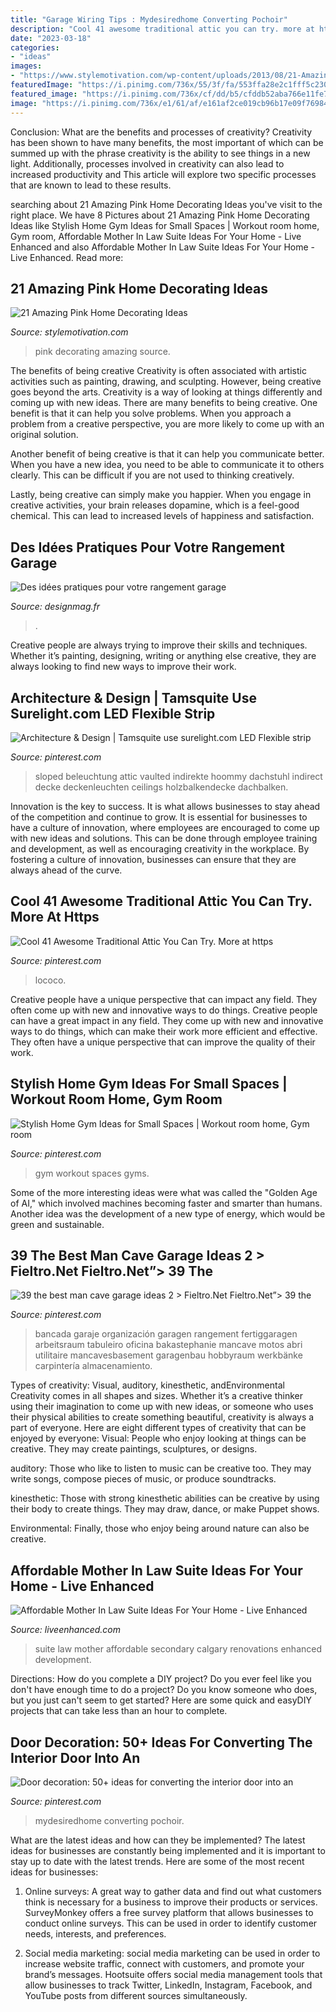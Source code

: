 ```yaml
---
title: "Garage Wiring Tips : Mydesiredhome Converting Pochoir"
description: "Cool 41 awesome traditional attic you can try. more at https"
date: "2023-03-18"
categories:
- "ideas"
images:
- "https://www.stylemotivation.com/wp-content/uploads/2013/08/21-Amazing-Pink-Home-Decorating-Ideas-8.jpg"
featuredImage: "https://i.pinimg.com/736x/55/3f/fa/553ffa28e2c1fff5c230ca30be645115.jpg"
featured_image: "https://i.pinimg.com/736x/cf/dd/b5/cfddb52aba766e11fe7c6fbb9b7c1dd2.jpg"
image: "https://i.pinimg.com/736x/e1/61/af/e161af2ce019cb96b17e09f769845d26.jpg"
---
```



Conclusion: What are the benefits and processes of creativity?
Creativity has been shown to have many benefits, the most important of which can be summed up with the phrase creativity is the ability to see things in a new light. Additionally, processes involved in creativity can also lead to increased productivity and This article will explore two specific processes that are known to lead to these results.

	

		
searching about 21 Amazing Pink Home Decorating Ideas you've visit to the right place. We have 8 Pictures about 21 Amazing Pink Home Decorating Ideas like Stylish Home Gym Ideas for Small Spaces | Workout room home, Gym room, Affordable Mother In Law Suite Ideas For Your Home - Live Enhanced and also Affordable Mother In Law Suite Ideas For Your Home - Live Enhanced. Read more:
		
    
## 21 Amazing Pink Home Decorating Ideas

<img loading=lazy src="https://www.stylemotivation.com/wp-content/uploads/2013/08/21-Amazing-Pink-Home-Decorating-Ideas-8.jpg" onerror="this.onerror=null;this.src='https://tse1.mm.bing.net/th?id=OIP.FHznVK6I1NKlpMqevhX4SwHaJy&amp;pid=15.1';" alt="21 Amazing Pink Home Decorating Ideas">

_Source: stylemotivation.com_

>pink decorating amazing source. 

	

The benefits of being creative
Creativity is often associated with artistic activities such as painting, drawing, and sculpting. However, being creative goes beyond the arts. Creativity is a way of looking at things differently and coming up with new ideas.
There are many benefits to being creative. One benefit is that it can help you solve problems. When you approach a problem from a creative perspective, you are more likely to come up with an original solution.

Another benefit of being creative is that it can help you communicate better. When you have a new idea, you need to be able to communicate it to others clearly. This can be difficult if you are not used to thinking creatively.

Lastly, being creative can simply make you happier. When you engage in creative activities, your brain releases dopamine, which is a feel-good chemical. This can lead to increased levels of happiness and satisfaction.

    
## Des Idées Pratiques Pour Votre Rangement Garage

<img loading=lazy src="http://designmag.fr/wp-content/uploads/Rangement-tournevis-garage.jpg" onerror="this.onerror=null;this.src='https://tse3.mm.bing.net/th?id=OIP.4wnPqO7u9uyedqYdTM7SsAHaKZ&amp;pid=15.1';" alt="Des idées pratiques pour votre rangement garage">

_Source: designmag.fr_

>. 

	

Creative people are always trying to improve their skills and techniques. Whether it’s painting, designing, writing or anything else creative, they are always looking to find new ways to improve their work.

    
## Architecture &amp; Design | Tamsquite Use Surelight.com LED Flexible Strip

<img loading=lazy src="https://i.pinimg.com/736x/cf/dd/b5/cfddb52aba766e11fe7c6fbb9b7c1dd2.jpg" onerror="this.onerror=null;this.src='https://tse2.mm.bing.net/th?id=OIP.6UIqZcysMSgPjUqLa2GMLAHaE8&amp;pid=15.1';" alt="Architecture &amp; Design | Tamsquite use surelight.com LED Flexible strip">

_Source: pinterest.com_

>sloped beleuchtung attic vaulted indirekte hoommy dachstuhl indirect decke deckenleuchten ceilings holzbalkendecke dachbalken. 

	

Innovation is the key to success. It is what allows businesses to stay ahead of the competition and continue to grow. It is essential for businesses to have a culture of innovation, where employees are encouraged to come up with new ideas and solutions. This can be done through employee training and development, as well as encouraging creativity in the workplace. By fostering a culture of innovation, businesses can ensure that they are always ahead of the curve.

    
## Cool 41 Awesome Traditional Attic You Can Try. More At Https

<img loading=lazy src="https://i.pinimg.com/736x/55/3f/fa/553ffa28e2c1fff5c230ca30be645115.jpg" onerror="this.onerror=null;this.src='https://tse1.mm.bing.net/th?id=OIP.a9ibbZdM0T38oh0dQBOYNQHaFu&amp;pid=15.1';" alt="Cool 41 Awesome Traditional Attic You Can Try. More at https">

_Source: pinterest.com_

>lococo. 

	

Creative people have a unique perspective that can impact any field. They often come up with new and innovative ways to do things.
Creative people can have a great impact in any field. They come up with new and innovative ways to do things, which can make their work more efficient and effective. They often have a unique perspective that can improve the quality of their work.

    
## Stylish Home Gym Ideas For Small Spaces | Workout Room Home, Gym Room

<img loading=lazy src="https://i.pinimg.com/736x/e1/61/af/e161af2ce019cb96b17e09f769845d26.jpg" onerror="this.onerror=null;this.src='https://tse3.mm.bing.net/th?id=OIP.Diw2B1bA1o-Y_-JrlJ9L1QHaLH&amp;pid=15.1';" alt="Stylish Home Gym Ideas for Small Spaces | Workout room home, Gym room">

_Source: pinterest.com_

>gym workout spaces gyms. 

	

Some of the more interesting ideas were what was called the "Golden Age of AI," which involved machines becoming faster and smarter than humans. Another idea was the development of a new type of energy, which would be green and sustainable.

    
## 39 The Best Man Cave Garage Ideas 2 &gt; Fieltro.Net Fieltro.Net”&gt; 39 The

<img loading=lazy src="https://i.pinimg.com/736x/62/3b/24/623b240b1fc69a2b20005dae1d70c451.jpg" onerror="this.onerror=null;this.src='https://tse4.mm.bing.net/th?id=OIP.mnCste-3MSkUYb5fouyTewHaJ4&amp;pid=15.1';" alt="39 the best man cave garage ideas 2 &gt; Fieltro.Net Fieltro.Net”&gt; 39 the">

_Source: pinterest.com_

>bancada garaje organización garagen rangement fertiggaragen arbeitsraum tabuleiro oficina bakastephanie mancave motos abri utilitaire mancavesbasement garagenbau hobbyraum werkbänke carpintería almacenamiento. 

	

Types of creativity: Visual, auditory, kinesthetic, andEnvironmental
Creativity comes in all shapes and sizes. Whether it’s a creative thinker using their imagination to come up with new ideas, or someone who uses their physical abilities to create something beautiful, creativity is always a part of everyone. Here are eight different types of creativity that can be enjoyed by everyone: 
Visual: People who enjoy looking at things can be creative. They may create paintings, sculptures, or designs.

 auditory: Those who like to listen to music can be creative too. They may write songs, compose pieces of music, or produce soundtracks.

kinesthetic: Those with strong kinesthetic abilities can be creative by using their body to create things. They may draw, dance, or make Puppet shows.

Environmental: Finally, those who enjoy being around nature can also be creative.

    
## Affordable Mother In Law Suite Ideas For Your Home - Live Enhanced

<img loading=lazy src="http://www.liveenhanced.com/wp-content/uploads/2018/03/Mother-In-Law-Suite-3.jpg" onerror="this.onerror=null;this.src='https://tse1.mm.bing.net/th?id=OIP.8-2yw_9j7rbdcgGy-nFx_wHaE8&amp;pid=15.1';" alt="Affordable Mother In Law Suite Ideas For Your Home - Live Enhanced">

_Source: liveenhanced.com_

>suite law mother affordable secondary calgary renovations enhanced development. 

	

Directions: How do you complete a DIY project?
Do you ever feel like you don't have enough time to do a project? Do you know someone who does, but you just can't seem to get started? Here are some quick and easyDIY projects that can take less than an hour to complete.

    
## Door Decoration: 50+ Ideas For Converting The Interior Door Into An

<img loading=lazy src="https://i.pinimg.com/736x/33/d4/f4/33d4f491072201b5b52ab2eb6ed36c06.jpg" onerror="this.onerror=null;this.src='https://tse1.mm.bing.net/th?id=OIP.k_7eH_VVT0iqzVsgGUySmwHaLI&amp;pid=15.1';" alt="Door decoration: 50+ ideas for converting the interior door into an">

_Source: pinterest.com_

>mydesiredhome converting pochoir. 

	

What are the latest ideas and how can they be implemented?
The latest ideas for businesses are constantly being implemented and it is important to stay up to date with the latest trends. Here are some of the most recent ideas for businesses:
1. Online surveys: A great way to gather data and find out what customers think is necessary for a business to improve their products or services. SurveyMonkey offers a free survey platform that allows businesses to conduct online surveys. This can be used in order to identify customer needs, interests, and preferences.

2. Social media marketing: social media marketing can be used in order to increase website traffic, connect with customers, and promote your brand’s messages. Hootsuite offers social media management tools that allow businesses to track Twitter, LinkedIn, Instagram, Facebook, and YouTube posts from different sources simultaneously.

